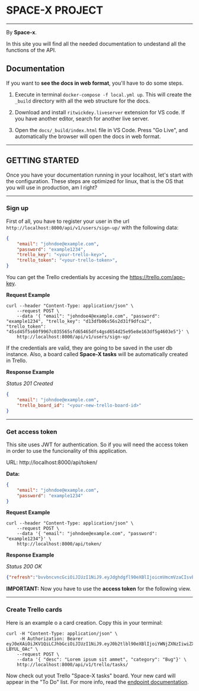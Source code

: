 # SPACE-X PROJECT
---

By **Space-x**.

In this site you will find all the needed documentation to undestand all the functions of the API.


## Documentation

If you want to **see the docs in web format**, you'll have to do some steps.

1. Execute in terminal `docker-compose -f local.yml up`. This will create the `_build` directory with all the web structure for the docs.

2. Download and install `ritwickdey.liveserver` extension for VS code. If you have another editor, search for another live server.

3. Open the `docs/_build/index.html` file in VS Code. Press "Go Live", and automatically the browser will open the docs in web format.

---

## GETTING STARTED

Once you have your documentation running in your localhost, let's start with the configuration. These steps are optimized for linux, that is the OS that you will use in production, am I right?

---

### Sign up

First of all, you have to register your user in the url `http://localhost:8000/api/v1/users/sign-up/` with the following data:
```json
{
    "email": "johndoe@example.com",
    "password": "example1234",
    "trello_key": "<your-trello-key>",
    "trello_token": "<your-trello-token>",
}
```

You can get the Trello credentials by accesing the https://trello.com/app-key.

**Request Example**

```shell
curl --header "Content-Type: application/json" \
    --request POST \
    --data '{ "email": "johndoe4@example.com", "password": "example1234", "trello_key": "d13dfb06s56s2d31f9dfca2", "trello_token": "45sd45f5s60f9967c035565sfd65465dfs4gsd654d25e95e8e163df5g4603e5"}' \
    http://localhost:8000/api/v1/users/sign-up/
```

If the credentials are valid, they are going to be saved in the user db instance. Also, a board called **Space-X tasks** will be automatically created in Trello.

**Response Example**

*Status 201 Created*
```json
{
    "email": "johndoe@example.com",
    "trello_board_id": "<your-new-trello-board-id>"
}
```

---

### Get access token

This site uses JWT for authentication. So if you will need the access token in order to use the funcionality of this application.

URL: http://localhost:8000/api/token/

**Data:**
```json
{
    "email": "johndoe@example.com",
    "password": "example1234"
}
```

**Request Example**

```shell
curl --header "Content-Type: application/json" \
    --request POST \
    --data '{ "email": "johndoe@example.com", "password": "example1234"}' \
    http://localhost:8000/api/token/
```

**Response Example**

*Status 200 OK*
```json
{"refresh":"bvvbncvncGciOiJIUzI1NiJ9.eyJdghdgfl90eXBlIjoicmVmcmVzaCIsvbcnety4NjUwMSwianRpIjoiNTA3NjY1MmFmMGQxNGQ1MWE5ZTI0MjIxNGvbndfhdtrjoyfQ.vk8QIye42umH__PQ7asdfxzcvetrDOY3t0aCzoI","access":"eyJ0eXAiadsf6487qiLCJhbGciOiJIUzI1NiJ9.eyJ0b26a5s65adf8q9eXBlIjoiYWNiwiZXhwIjoxNjE3MTAwNDAxLCJqdGkiOiI2MDE3MTc0Y2EzMWI0MTg4Ym65hjgkj645ZmVlNSIsInVzZXJfaWQiOjJ9.dPb6asd5f498M39f2Q60_0y8woQUWPPAVnGVaojAM"}
```

**IMPORTANT:** Now you have to use the **access token** for the following view.

---

### Create Trello cards

Here is an example o a card creation. Copy this in your terminal:

```shell
curl -H "Content-Type: application/json" \
     -H Authorization: Bearer eyJ0eXAiOiJKV1QiLCJhbGciOiJIUzI1NiJ9.eyJ0b2tlbl90eXBlIjoiYWNjZXNzIiwiZXhwIjoxNjE3NTg4NjQxLCJqdGkiOiIyMDdiNjkwYjQ1YmM0MmZkODA4MzIxZjcxOGZkYTE4YSIsInVzZXJfaWQiOjF9.Mfeqrbdn73as39TAMC3BfyIW5_GDBHLM0-LBYUL_OAc" \
    --request POST \
    --data '{ "desc": "Lorem ipsum sit ammet", "category": "Bug"}' \
    http://localhost:8000/api/v1/trello/tasks/
```

Now check out yout Trello "Space-X tasks" board. Your new card will appear in the "To Do" list. For more info, read the [endpoint documentation](/docs/_build/endpoints/trello/).